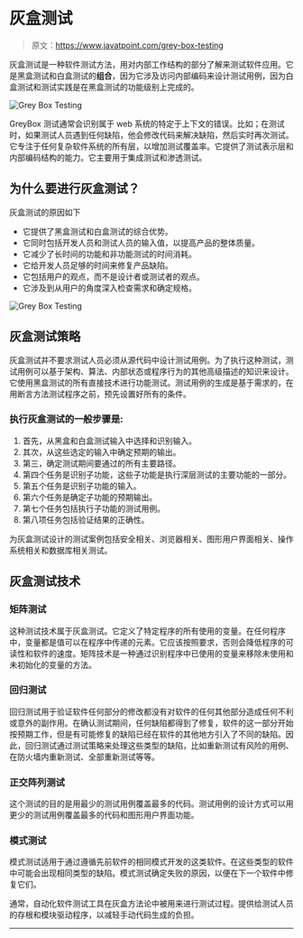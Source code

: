 # 灰盒测试

> 原文：<https://www.javatpoint.com/grey-box-testing>

灰盒测试是一种软件测试方法，用对内部工作结构的部分了解来测试软件应用。它是黑盒测试和白盒测试的**组合**，因为它涉及访问内部编码来设计测试用例，因为白盒测试和测试实践是在黑盒测试的功能级别上完成的。

![Grey Box Testing](img/fa8856769c5fd0dd7164e9376919a3fe.png)

GreyBox 测试通常会识别属于 web 系统的特定于上下文的错误。比如；在测试时，如果测试人员遇到任何缺陷，他会修改代码来解决缺陷，然后实时再次测试。它专注于任何复杂软件系统的所有层，以增加测试覆盖率。它提供了测试表示层和内部编码结构的能力。它主要用于集成测试和渗透测试。

## 为什么要进行灰盒测试？

灰盒测试的原因如下

*   它提供了黑盒测试和白盒测试的综合优势。
*   它同时包括开发人员和测试人员的输入值，以提高产品的整体质量。
*   它减少了长时间的功能和非功能测试的时间消耗。
*   它给开发人员足够的时间来修复产品缺陷。
*   它包括用户的观点，而不是设计者或测试者的观点。
*   它涉及到从用户的角度深入检查需求和确定规格。

![Grey Box Testing](img/de4d8b75a59145732c3c977587c19a8f.png)

## 灰盒测试策略

灰盒测试并不要求测试人员必须从源代码中设计测试用例。为了执行这种测试，测试用例可以基于架构、算法、内部状态或程序行为的其他高级描述的知识来设计。它使用黑盒测试的所有直接技术进行功能测试。测试用例的生成是基于需求的，在用断言方法测试程序之前，预先设置好所有的条件。

### 执行灰盒测试的一般步骤是:

1.  首先，从黑盒和白盒测试输入中选择和识别输入。
2.  其次，从这些选定的输入中确定预期的输出。
3.  第三，确定测试期间要通过的所有主要路径。
4.  第四个任务是识别子功能，这些子功能是执行深层测试的主要功能的一部分。
5.  第五个任务是识别子功能的输入。
6.  第六个任务是确定子功能的预期输出。
7.  第七个任务包括执行子功能的测试用例。
8.  第八项任务包括验证结果的正确性。

为灰盒测试设计的测试案例包括安全相关、浏览器相关、图形用户界面相关、操作系统相关和数据库相关测试。

## 灰盒测试技术

### 矩阵测试

这种测试技术属于灰盒测试。它定义了特定程序的所有使用的变量。在任何程序中，变量都是值可以在程序中传递的元素。它应该按照要求，否则会降低程序的可读性和软件的速度。矩阵技术是一种通过识别程序中已使用的变量来移除未使用和未初始化的变量的方法。

### 回归测试

回归测试用于验证软件任何部分的修改都没有对软件的任何其他部分造成任何不利或意外的副作用。在确认测试期间，任何缺陷都得到了修复，软件的这一部分开始按预期工作，但是有可能修复的缺陷已经在软件的其他地方引入了不同的缺陷。因此，回归测试通过测试策略来处理这些类型的缺陷，比如重新测试有风险的用例、在防火墙内重新测试、全部重新测试等等。

### 正交阵列测试

这个测试的目的是用最少的测试用例覆盖最多的代码。测试用例的设计方式可以用更少的测试用例覆盖最多的代码和图形用户界面功能。

### 模式测试

模式测试适用于通过遵循先前软件的相同模式开发的这类软件。在这些类型的软件中可能会出现相同类型的缺陷。模式测试确定失败的原因，以便在下一个软件中修复它们。

通常，自动化软件测试工具在灰盒方法论中被用来进行测试过程。提供给测试人员的存根和模块驱动程序，以减轻手动代码生成的负担。

* * *